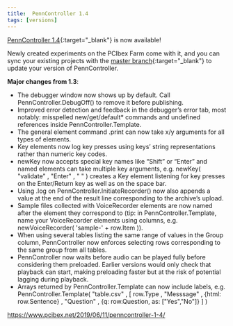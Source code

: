 ```yaml
---
title:  PennController 1.4
tags: [versions]
---
```


[PennController 1.4](https://github.com/PennController/penncontroller/tree/master/releases/1.5){:target="_blank"} is now available!

Newly created experiments on the PCIbex Farm come with it, and you can sync your existing projects with the [master branch](https://github.com/PennController/Sync){:target="_blank"} to update your version of PennController.

**Major changes from 1.3**:

+ The debugger window now shows up by default. Call PennController.DebugOff() to remove it before publishing.
+ Improved error detection and feedback in the debugger’s error tab, most notably: misspelled new/get/default* commands and undefined references inside PennController.Template.
+ The general element command .print can now take x/y arguments for all types of elements.
+ Key elements now log key presses using keys’ string representations rather than numeric key codes.
+ newKey now accepts special key names like “Shift” or “Enter” and named elements can take multiple key arguments, e.g. newKey( "validate" , "Enter" , " " ) creates a Key element listening for key presses on the Enter/Return key as well as on the space bar.
+ Using .log on PennController.InitiateRecorder() now also appends a value at the end of the result line corresponding to the archive’s upload.
+ Sample files collected with VoiceRecorder elements are now named after the element they correspond to (tip: in PennController.Template, name your VoiceRecorder elements using columns, e.g. newVoiceRecorder( 'sample-' + row.Item )).
+ When using several tables listing the same range of values in the Group column, PennController now enforces selecting rows corresponding to the same group from all tables.
+ PennController now waits before audio can be played fully before considering them preloaded. Earlier versions would only check that playback can start, making preloading faster but at the risk of potential lagging during playback.
+ Arrays returned by PennController.Template can now include labels, e.g. PennController.Template( "table.csv" , [ row.Type , "Messsage" , {html: row.Sentence} , "Question" , {q: row.Question, as: ["Yes","No"]} ] )

https://www.pcibex.net/2019/06/11/penncontroller-1-4/